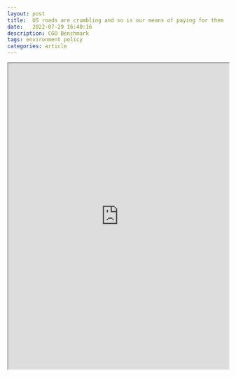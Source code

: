 ```yaml
---
layout: post
title:  US roads are crumbling and so is our means of paying for them
date:   2022-07-29 16:40:16
description: CGO Benchmark
tags: environment policy
categories: article
---
```


<iframe src="https://www.thecgo.org/benchmark/us-roads-are-crumbling-but-so-is-our-means-of-paying-for-them/" width="100%" height="700"></iframe>